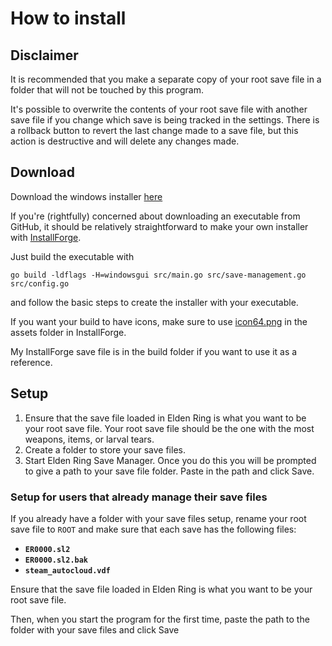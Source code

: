 # How to install

## Disclaimer
It is recommended that you make a separate copy of your root save file in a folder that will not be touched by this program.

It's possible to overwrite the contents of your root save file with another save file if you change which save is being tracked in the settings. There is a rollback button to revert the last change made to a save file, but this action is destructive and will delete any changes made.

## Download

Download the windows installer [here](https://downgit.github.io/#/home?url=https://github.com/John-A-Aydin/er-save-manager/blob/main/installation/ersm_setup.exe)

If you're (rightfully) concerned about downloading an executable from GitHub, it should be relatively straightforward to make your own installer with [InstallForge](https://installforge.net/).

Just build the executable with
```console
go build -ldflags -H=windowsgui src/main.go src/save-management.go src/config.go
```
and follow the basic steps to create the installer with your executable.

If you want your build to have icons, make sure to use [icon64.png](icon64.png) in the assets folder in InstallForge.

My InstallForge save file is in the build folder if you want to use it as a reference.


## Setup

1. Ensure that the save file loaded in Elden Ring is what you want to be your root save file.
Your root save file should be the one with the most weapons, items, or larval tears.
2. Create a folder to store your save files.
3. Start Elden Ring Save Manager. Once you do this you will be prompted to give a path to your save file folder. Paste in the path and click Save.

### Setup for users that already manage their save files

If you already have a folder with your save files setup, rename your root save file to `ROOT`
and make sure that each save has the following files:
- **`ER0000.sl2`**
- **`ER0000.sl2.bak`**
- **`steam_autocloud.vdf`**

Ensure that the save file loaded in Elden Ring is what you want to be your root save file.

Then, when you start the program for the first time, paste the path to the folder with your save files and click Save
